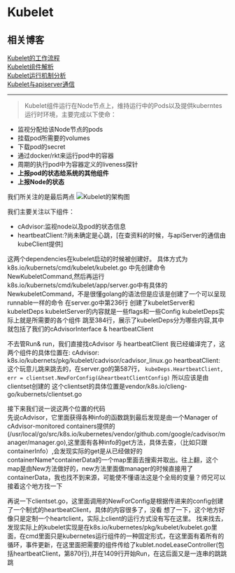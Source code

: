 # Kubelet
## 相关博客
[Kubelet的工作流程](https://www.jianshu.com/p/4a068611b43e)  
[Kubelet组件解析](https://blog.csdn.net/jettery/article/details/78891733)  
[Kubelet运行机制分析](https://www.jianshu.com/p/639903727a60)  
[Kubelet与apiserver通信](https://yq.aliyun.com/articles/647345)
___
> Kubelet组件运行在Node节点上，维持运行中的Pods以及提供kuberntes运行时环境，主要完成以下使命：  
* 监视分配给该Node节点的pods
* 挂载pod所需要的volumes
* 下载pod的secret
* 通过docker/rkt来运行pod中的容器
* 周期的执行pod中为容器定义的liveness探针
* **上报pod的状态给系统的其他组件**
* **上报Node的状态**

我们所关注的是最后两点
![Kubelet的架构图](https://img-blog.csdn.net/20171225131332796?watermark/2/text/aHR0cDovL2Jsb2cuY3Nkbi5uZXQvamV0dGVyeQ==/font/5a6L5L2T/fontsize/400/fill/I0JBQkFCMA==/dissolve/70/gravity/SouthEast)

我们主要关注以下组件：
* cAdvisor:监视node以及pod的状态信息
* heartbeatClient:?尚未确定是心跳，[在查资料的时候，与apiServer的通信由kubeClient提供]

这两个dependencies在kubelet启动的时候被创建好。
具体方式为
k8s.io/kubernets/cmd/kubelet/kubelet.go 中先创建命令NewKubeletCommand,然后再运行
k8s.io/kubernets/cmd/kubelet/app/server.go中有具体的NewkubeletCommand，不是很懂golang的语法但是应该是创建了一个可以呈现runnable一样的命令
在server.go中第236行
创建了kubeletServer和kubeletDeps
kubeletServer的内容就是一些flags和一些Config
kubeletDeps实际上就是所需要的各个组件
跳至384行，展示了kubeletDeps分为哪些内容,其中就包括了我们的cAdvisorInterface & heartbeatClient

不去管Run& run，我们直接找cAdvisor 与 heartbeatClient
我已经编译完了，这两个组件的具体位置在:
cAdvisor: k8s.io/kubernets/pkg/kubelet/cadvisor/cadvisor_linux.go
heartbeatClient:
这个玩意儿跳来跳去的，在server.go的第587行，
`kubeDeps.HeartbeatClient, err = clientset.NewForConfig(&heartbeatClientConfig)`
所以应该是由clientset创建的
这个clientset的具体位置是vendor/k8s.io/clieng-go/kubernets/clientset.go

接下来我们说一说这两个位置的代码  
先说cAdvisor，它里面获得各种info的函数跳到最后发现是由一个Manager of cAdvisor-monitored containers提供的(/usr/local/go/src/k8s.io/kubernetes/vendor/github.com/google/cadvisor/manager/manager.go),这里面有各种info的get方法，具体去查，（比如只跟containerInfo）,会发现实际的get是从已经做好的containerName*containerData的一个map里面去搜索并取出。往上翻，这个map是由New方法做好的，new方法里面做manager的时候直接用了containerData，我也找不到来源，可能使不懂语法这是个全局的变量？师兄可以接着这个地方找一下

再说一下clientset.go，这里面调用的NewForConfig是根据传进来的config创建了一个制式的heartbeatClient，具体的内容很多了，没看
想了一下，这个地方好像只是定制一个heartclient，实际上client的运行方式没有写在这里。
找来找去，发现实际上的kubelet实现是在k8s.io/kubernetes/pkg/kubelet/kubelet.go里面，在cmd里面只是kubernetes运行组件的一种固定形式，在这里面有着所有的循环，事件更新，在这里面把需要的组件传给了kublet.nodeLeaseController(包括heartbeatClient，第870行),并在1409行开始Run，在这后面又是一连串的跳跳跳


